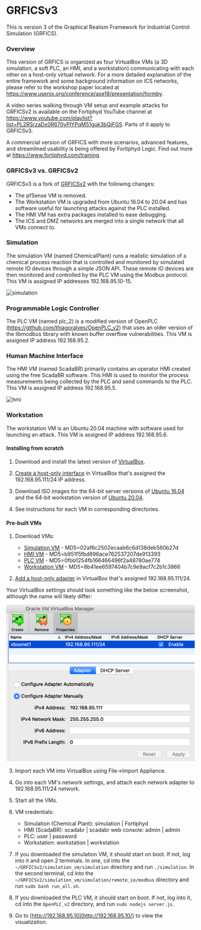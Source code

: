 # GRFICSv3

This is version 3 of the Graphical Realism Framework for Industrial Control Simulation (GRFICS).

### Overview

This version of GRFICS is organized as four VirtualBox VMs (a 3D simulation, a soft PLC, an HMI, and a workstation) communicating with each other on a host-only virtual network. For a more detailed explanation of the entire framework and some background information on ICS networks, please refer to the workshop paper located at https://www.usenix.org/conference/ase18/presentation/formby.

A video series walking through VM setup and example attacks for GRFICSv2 is
available on the Fortiphyd YouTube channel at 
https://www.youtube.com/playlist?list=PL2RSrzaDx0R670yPlYPqM51guk3bQjFG5.
Parts of it apply to GRFICSv3.

A commercial version of GRFICS with more scenarios, advanced features, and streamlined usability is being offered by Fortiphyd Logic. Find out more at https://www.fortiphyd.com/training.

### GRFICSv3 vs. GRFICSv2

GRFICSv3 is a fork of [GRFICSv2](https://github.com/Fortiphyd/GRFICSv2) with the following changes:

* The pfSense VM is removed.
* The Workstation VM is upgraded from Ubuntu 16.04 to 20.04 and has software useful for launching attacks against the PLC installed.
* The HMI VM has extra packages installed to ease debugging.
* The ICS and DMZ networks are merged into a single network that all VMs connect to.

### Simulation

The simulation VM (named ChemicalPlant) runs a realistic simulation of a chemical process reaction that is controlled and monitored by simulated remote IO devices through a simple JSON API. These remote IO devices are then monitored and controlled by the PLC VM using the Modbus protocol. This VM is assigned IP addresses 192.168.95.10-15.

![simulation](figures/simulation.png)

### Programmable Logic Controller

The PLC VM (named plc_2) is a modified version of OpenPLC (https://github.com/thiagoralves/OpenPLC_v2) that uses an older version of the libmodbus library with known buffer overflow vulnerabilities. This VM is assigned IP address 192.168.95.2.

### Human Machine Interface

The HMI VM (named ScadaBR) primarily contains an operator HMI created using the free ScadaBR software. This HMI is used to monitor the process measurements being collected by the PLC and send commands to the PLC. This VM is assigned IP address 192.168.95.5.

![hmi](figures/hmi.png)

### Workstation

The workstation VM is an Ubuntu 20.04 machine with software used for launching an attack. This VM is assigned IP address 192.168.95.6.

#### Installing from scratch

1. Download and install the latest version of [VirtualBox](https://www.virtualbox.org/wiki/Downloads).

2. [Create a host-only interface](https://www.virtualbox.org/manual/ch06.html#network_hostonly) in VirtualBox that's assigned the 192.168.95.111/24 IP address.

3. Download ISO images for the 64-bit server versions of [Ubuntu 16.04](https://releases.ubuntu.com/16.04/) and the 64-bit workstation version of [Ubuntu 20.04](https://releases.ubuntu.com/20.04/).

4. See instructions for each VM in corresponding directories.

#### Pre-built VMs

1. Download VMs:

   - [Simulation VM](https://netorgft4230013-my.sharepoint.com/:u:/g/personal/dformby_fortiphyd_com/EaBeAxbF6xtEumdsJ7npVz0BeECJnseAMsfAbaLwV3sKOg?e=JRvkcS) - MD5=02af6c2502ecaab6c6d138deb560b27d
   - [HMI VM](https://www.mattrideout.com/courses/cs6263/GRFICSv3/ScadaBR.ova) - MD5=b951f5fbd896ace762537207de913393
   - [PLC VM](https://netorgft4230013-my.sharepoint.com/:u:/g/personal/dformby_fortiphyd_com/ER0pG_X5IRNCg477jf2ppo8BdN0t13t9vrNBH92_oOWOHA?e=hNeJ88) - MD5=0fbb1254fb166466496f2a48780ae774
   - [Workstation VM](https://www.mattrideout.com/courses/cs6263/GRFICSv3/workstation.ova) - MD5=8b41ee6597404b7c9e9acf7c2b1c3866

2. [Add a host-only adapter](https://www.virtualbox.org/manual/ch06.html#network_hostonly) in VirtualBox that's assigned 192.168.95.111/24.

  Your VirtualBox settings should look something like the below screenshot, although the name will likely differ:

  ![netset3](figures/vb_networking.png)

3. Import each VM into VirtualBox using File->Import Appliance.

4. Go into each VM's network settings, and attach each network adapter to 192.168.95.111/24 network.

5. Start all the VMs.

6. VM credentials:
    - Simulation (Chemical Plant): simulation | Fortiphyd
    - HMI (ScadaBR): scadabr | scadabr    web console: admin | admin
    - PLC: user | password
    - Workstation: workstation | workstation

7. If you downloaded the simulation VM, it should start on boot. If not, log into it and open 2 terminals. In one, cd into the `~/GRFICSv2/simulation_vm/simulation` directory and run `./simulation`. In the second terminal, cd into the `~/GRFICSv2/simulation_vm/simulation/remote_io/modbus` directory and run `sudo bash run_all.sh`.

8. If you downloaded the PLC VM, it should start on boot. If not, log into it, cd into the `OpenPLC_v2` directory, and run `sudo nodejs server.js`.

9. Go to [http://192.168.95.10](http://192.168.95.10/) to view the visualization.
